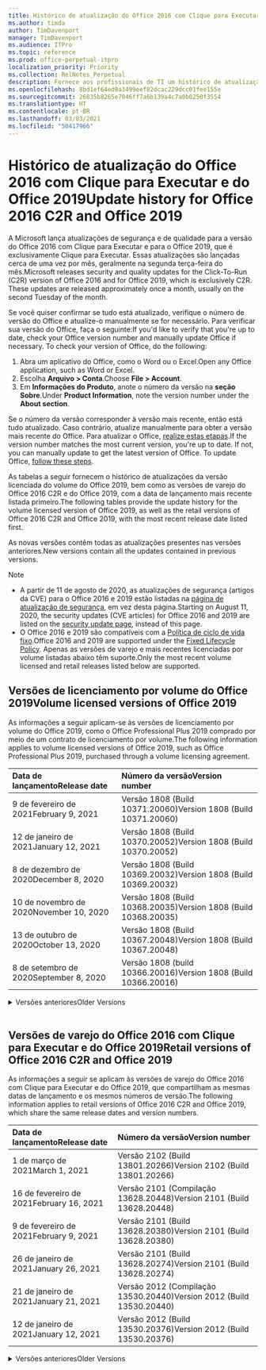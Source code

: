 ```yaml
---
title: Histórico de atualização do Office 2016 com Clique para Executar e do Office 2019
ms.author: timda
author: TimDavenport
manager: TimDavenport
ms.audience: ITPro
ms.topic: reference
ms.prod: office-perpetual-itpro
localization_priority: Priority
ms.collection: RelNotes_Perpetual
description: Fornece aos profissionais de TI um histórico de atualização para versões perpétuas do Office 2016 e 2019 com Clique para Executar
ms.openlocfilehash: 8bd1ef64ed0a3499eef82dcac229dcc01fee155e
ms.sourcegitcommit: 26835b8265e7046ff7a6b139a4c7a0b0250f3554
ms.translationtype: HT
ms.contentlocale: pt-BR
ms.lasthandoff: 03/03/2021
ms.locfileid: "50417966"
---
```

# <a name="update-history-for-office-2016-c2r-and-office-2019"></a><span data-ttu-id="ddcd3-103">Histórico de atualização do Office 2016 com Clique para Executar e do Office 2019</span><span class="sxs-lookup"><span data-stu-id="ddcd3-103">Update history for Office 2016 C2R and Office 2019</span></span>

<span data-ttu-id="ddcd3-p101">A Microsoft lança atualizações de segurança e de qualidade para a versão do Office 2016 com Clique para Executar e para o Office 2019, que é exclusivamente Clique para Executar. Essas atualizações são lançadas cerca de uma vez por mês, geralmente na segunda terça-feira do mês.</span><span class="sxs-lookup"><span data-stu-id="ddcd3-p101">Microsoft releases security and quality updates for the Click-To-Run (C2R) version of Office 2016 and for Office 2019, which is exclusively C2R. These updates are released approximately once a month, usually on the second Tuesday of the month.</span></span>

<span data-ttu-id="ddcd3-p102">Se você quiser confirmar se tudo está atualizado, verifique o número de versão do Office e atualize-o manualmente se for necessário. Para verificar sua versão do Office, faça o seguinte:</span><span class="sxs-lookup"><span data-stu-id="ddcd3-p102">If you'd like to verify that you're up to date, check your Office version number and manually update Office if necessary. To check your version of Office, do the following:</span></span>

  1.    <span data-ttu-id="ddcd3-108">Abra um aplicativo do Office, como o Word ou o Excel.</span><span class="sxs-lookup"><span data-stu-id="ddcd3-108">Open any Office application, such as Word or Excel.</span></span>
  2.    <span data-ttu-id="ddcd3-109">Escolha **Arquivo > Conta**.</span><span class="sxs-lookup"><span data-stu-id="ddcd3-109">Choose **File > Account**.</span></span>
  3.    <span data-ttu-id="ddcd3-110">Em **Informações do Produto**, anote o número da versão na **seção Sobre**.</span><span class="sxs-lookup"><span data-stu-id="ddcd3-110">Under **Product Information**, note the version number under the **About section**.</span></span>

<span data-ttu-id="ddcd3-p103">Se o número da versão corresponder à versão mais recente, então está tudo atualizado. Caso contrário, atualize manualmente para obter a versão mais recente do Office. Para atualizar o Office, [realize estas etapas](https://support.office.com/article/2ab296f3-7f03-43a2-8e50-46de917611c5).</span><span class="sxs-lookup"><span data-stu-id="ddcd3-p103">If the version number matches the most current version, you're up to date. If not, you can manually update to get the latest version of Office. To update Office, [follow these steps](https://support.office.com/article/2ab296f3-7f03-43a2-8e50-46de917611c5).</span></span>


<span data-ttu-id="ddcd3-114">As tabelas a seguir fornecem o histórico de atualizações da versão licenciada do volume do Office 2019, bem como as versões de varejo do Office 2016 C2R e do Office 2019, com a data de lançamento mais recente listada primeiro.</span><span class="sxs-lookup"><span data-stu-id="ddcd3-114">The following tables provide the update history for the volume licensed version of Office 2019, as well as the retail versions of Office 2016 C2R and Office 2019, with the most recent release date listed first.</span></span>

<span data-ttu-id="ddcd3-115">As novas versões contêm todas as atualizações presentes nas versões anteriores.</span><span class="sxs-lookup"><span data-stu-id="ddcd3-115">New versions contain all the updates contained in previous versions.</span></span>


 > [!NOTE]
> - <span data-ttu-id="ddcd3-116">A partir de 11 de agosto de 2020, as atualizações de segurança (artigos da CVE) para o Office 2016 e 2019 estão listadas na [página de atualização de segurança](https://docs.microsoft.com/officeupdates/microsoft365-apps-security-updates), em vez desta página.</span><span class="sxs-lookup"><span data-stu-id="ddcd3-116">Starting on August 11, 2020, the security updates (CVE articles) for Office 2016 and 2019 are listed on the [security update page](https://docs.microsoft.com/officeupdates/microsoft365-apps-security-updates), instead of this page.</span></span> 
> - <span data-ttu-id="ddcd3-117">O Office 2016 e 2019 são compatíveis com a [Política de ciclo de vida fixo](https://docs.microsoft.com/lifecycle/policies/fixed).</span><span class="sxs-lookup"><span data-stu-id="ddcd3-117">Office 2016 and 2019 are supported under the [Fixed Lifecycle Policy](https://docs.microsoft.com/lifecycle/policies/fixed).</span></span> <span data-ttu-id="ddcd3-118">Apenas as versões de varejo e mais recentes licenciadas por volume listadas abaixo têm suporte.</span><span class="sxs-lookup"><span data-stu-id="ddcd3-118">Only the most recent volume licensed and retail releases listed below are supported.</span></span>


## <a name="volume-licensed-versions-of-office-2019"></a><span data-ttu-id="ddcd3-119">Versões de licenciamento por volume do Office 2019</span><span class="sxs-lookup"><span data-stu-id="ddcd3-119">Volume licensed versions of Office 2019</span></span>
<span data-ttu-id="ddcd3-120">As informações a seguir aplicam-se às versões de licenciamento por volume do Office 2019, como o Office Professional Plus 2019 comprado por meio de um contrato de licenciamento por volume.</span><span class="sxs-lookup"><span data-stu-id="ddcd3-120">The following information applies to volume licensed versions of Office 2019, such as Office Professional Plus 2019, purchased through a volume licensing agreement.</span></span>

[//]: # (NÃO REMOVA O INÍCIO DA TABELA VL)


|<span data-ttu-id="ddcd3-122">**Data de lançamento**</span><span class="sxs-lookup"><span data-stu-id="ddcd3-122">**Release date**</span></span>|<span data-ttu-id="ddcd3-123">**Número da versão**</span><span class="sxs-lookup"><span data-stu-id="ddcd3-123">**Version number**</span></span>|
|:-----|:-----|
|<span data-ttu-id="ddcd3-124">9 de fevereiro de 2021</span><span class="sxs-lookup"><span data-stu-id="ddcd3-124">February 9, 2021</span></span>|<span data-ttu-id="ddcd3-125">Versão 1808 (Build 10371.20060)</span><span class="sxs-lookup"><span data-stu-id="ddcd3-125">Version 1808 (Build 10371.20060)</span></span>|
|<span data-ttu-id="ddcd3-126">12 de janeiro de 2021</span><span class="sxs-lookup"><span data-stu-id="ddcd3-126">January 12, 2021</span></span>|<span data-ttu-id="ddcd3-127">Versão 1808 (Build 10370.20052)</span><span class="sxs-lookup"><span data-stu-id="ddcd3-127">Version 1808 (Build 10370.20052)</span></span>|
|<span data-ttu-id="ddcd3-128">8 de dezembro de 2020</span><span class="sxs-lookup"><span data-stu-id="ddcd3-128">December 8, 2020</span></span>|<span data-ttu-id="ddcd3-129">Versão 1808 (Build 10369.20032)</span><span class="sxs-lookup"><span data-stu-id="ddcd3-129">Version 1808 (Build 10369.20032)</span></span>|
|<span data-ttu-id="ddcd3-130">10 de novembro de 2020</span><span class="sxs-lookup"><span data-stu-id="ddcd3-130">November 10, 2020</span></span>|<span data-ttu-id="ddcd3-131">Versão 1808 (Build 10368.20035)</span><span class="sxs-lookup"><span data-stu-id="ddcd3-131">Version 1808 (Build 10368.20035)</span></span>|
|<span data-ttu-id="ddcd3-132">13 de outubro de 2020</span><span class="sxs-lookup"><span data-stu-id="ddcd3-132">October 13, 2020</span></span>|<span data-ttu-id="ddcd3-133">Versão 1808 (Build 10367.20048)</span><span class="sxs-lookup"><span data-stu-id="ddcd3-133">Version 1808 (Build 10367.20048)</span></span>|
|<span data-ttu-id="ddcd3-134">8 de setembro de 2020</span><span class="sxs-lookup"><span data-stu-id="ddcd3-134">September 8, 2020</span></span>|<span data-ttu-id="ddcd3-135">Versão 1808 (build 10366.20016)</span><span class="sxs-lookup"><span data-stu-id="ddcd3-135">Version 1808 (Build 10366.20016)</span></span>|


[//]: # (NÃO REMOVA O FINAL DA TABELA VL)

<details>
<summary><span data-ttu-id="ddcd3-137">Versões anteriores</span><span class="sxs-lookup"><span data-stu-id="ddcd3-137">Older Versions</span></span></summary>
 

[//]: # (NÃO REMOVA O INÍCIO DA ANTIGA TABELA VL)


|<span data-ttu-id="ddcd3-139">**Data de lançamento**</span><span class="sxs-lookup"><span data-stu-id="ddcd3-139">**Release date**</span></span>|<span data-ttu-id="ddcd3-140">**Número da versão**</span><span class="sxs-lookup"><span data-stu-id="ddcd3-140">**Version number**</span></span>|
|:-----|:-----|
|<span data-ttu-id="ddcd3-141">11 de agosto de 2020</span><span class="sxs-lookup"><span data-stu-id="ddcd3-141">August 11, 2020</span></span>|<span data-ttu-id="ddcd3-142">Versão 1808 (Compilação 10364.20059)</span><span class="sxs-lookup"><span data-stu-id="ddcd3-142">Version 1808 (Build 10364.20059)</span></span>|
|<span data-ttu-id="ddcd3-143">14 de julho de 2020</span><span class="sxs-lookup"><span data-stu-id="ddcd3-143">July 14, 2020</span></span>   |<span data-ttu-id="ddcd3-144">Versão 1808 (Build 10363.20015)</span><span class="sxs-lookup"><span data-stu-id="ddcd3-144">Version 1808 (Build 10363.20015)</span></span>  |
|<span data-ttu-id="ddcd3-145">9 de junho de 2020</span><span class="sxs-lookup"><span data-stu-id="ddcd3-145">June 9, 2020</span></span>   |<span data-ttu-id="ddcd3-146">Versão 1808 (Compilação 10361.20002)</span><span class="sxs-lookup"><span data-stu-id="ddcd3-146">Version 1808 (Build 10361.20002)</span></span>  |
|<span data-ttu-id="ddcd3-147">12 de maio de 2020</span><span class="sxs-lookup"><span data-stu-id="ddcd3-147">May 12, 2020</span></span>   |<span data-ttu-id="ddcd3-148">Versão 1808 (Build 10359.20023)</span><span class="sxs-lookup"><span data-stu-id="ddcd3-148">Version 1808 (Build 10359.20023)</span></span>  |
|<span data-ttu-id="ddcd3-149">14 de abril de 2020</span><span class="sxs-lookup"><span data-stu-id="ddcd3-149">April 14, 2020</span></span>   |<span data-ttu-id="ddcd3-150">Versão 1808 (Build 10358.20061)</span><span class="sxs-lookup"><span data-stu-id="ddcd3-150">Version 1808 (Build 10358.20061)</span></span>  |
|<span data-ttu-id="ddcd3-151">10 de março de 2020</span><span class="sxs-lookup"><span data-stu-id="ddcd3-151">March 10, 2020</span></span>   |<span data-ttu-id="ddcd3-152">Versão 1808 (Build 10357.20081)</span><span class="sxs-lookup"><span data-stu-id="ddcd3-152">Version 1808 (Build 10357.20081)</span></span>  |
|<span data-ttu-id="ddcd3-153">11 de fevereiro de 2020</span><span class="sxs-lookup"><span data-stu-id="ddcd3-153">February 11, 2020</span></span>   |<span data-ttu-id="ddcd3-154">Versão 1808 (Build 10356.20006)</span><span class="sxs-lookup"><span data-stu-id="ddcd3-154">Version 1808 (Build 10356.20006)</span></span>  |


[//]: # (NÃO REMOVA O FINAL DA ANTIGA TABELA VL)

</details>


<br/>

## <a name="retail-versions-of-office-2016-c2r-and-office-2019"></a><span data-ttu-id="ddcd3-156">Versões de varejo do Office 2016 com Clique para Executar e do Office 2019</span><span class="sxs-lookup"><span data-stu-id="ddcd3-156">Retail versions of Office 2016 C2R and Office 2019</span></span>
<span data-ttu-id="ddcd3-157">As informações a seguir se aplicam às versões de varejo do Office 2016 com Clique para Executar e do Office 2019, que compartilham as mesmas datas de lançamento e os mesmos números de versão.</span><span class="sxs-lookup"><span data-stu-id="ddcd3-157">The following information applies to retail versions of Office 2016 C2R and Office 2019, which share the same release dates and version numbers.</span></span>

[//]: # (NÃO REMOVA O INÍCIO DA TABELA DE VAREJO)


|<span data-ttu-id="ddcd3-159">**Data de lançamento**</span><span class="sxs-lookup"><span data-stu-id="ddcd3-159">**Release date**</span></span>|<span data-ttu-id="ddcd3-160">**Número da versão**</span><span class="sxs-lookup"><span data-stu-id="ddcd3-160">**Version number**</span></span>|
|:-----|:-----|
|<span data-ttu-id="ddcd3-161">1 de março de 2021</span><span class="sxs-lookup"><span data-stu-id="ddcd3-161">March 1, 2021</span></span>|<span data-ttu-id="ddcd3-162">Versão 2102 (Build 13801.20266)</span><span class="sxs-lookup"><span data-stu-id="ddcd3-162">Version 2102 (Build 13801.20266)</span></span>|
|<span data-ttu-id="ddcd3-163">16 de fevereiro de 2021</span><span class="sxs-lookup"><span data-stu-id="ddcd3-163">February 16, 2021</span></span>|<span data-ttu-id="ddcd3-164">Versão 2101 (Compilação 13628.20448)</span><span class="sxs-lookup"><span data-stu-id="ddcd3-164">Version 2101 (Build 13628.20448)</span></span>|
|<span data-ttu-id="ddcd3-165">9 de fevereiro de 2021</span><span class="sxs-lookup"><span data-stu-id="ddcd3-165">February 9, 2021</span></span>|<span data-ttu-id="ddcd3-166">Versão 2101 (Build 13628.20380)</span><span class="sxs-lookup"><span data-stu-id="ddcd3-166">Version 2101 (Build 13628.20380)</span></span>|
|<span data-ttu-id="ddcd3-167">26 de janeiro de 2021</span><span class="sxs-lookup"><span data-stu-id="ddcd3-167">January 26, 2021</span></span>|<span data-ttu-id="ddcd3-168">Versão 2101 (Build 13628.20274)</span><span class="sxs-lookup"><span data-stu-id="ddcd3-168">Version 2101 (Build 13628.20274)</span></span>|
|<span data-ttu-id="ddcd3-169">21 de janeiro de 2021</span><span class="sxs-lookup"><span data-stu-id="ddcd3-169">January 21, 2021</span></span>|<span data-ttu-id="ddcd3-170">Versão 2012 (Compilação 13530.20440)</span><span class="sxs-lookup"><span data-stu-id="ddcd3-170">Version 2012 (Build 13530.20440)</span></span>|
|<span data-ttu-id="ddcd3-171">12 de janeiro de 2021</span><span class="sxs-lookup"><span data-stu-id="ddcd3-171">January 12, 2021</span></span>|<span data-ttu-id="ddcd3-172">Versão 2012 (Build 13530.20376)</span><span class="sxs-lookup"><span data-stu-id="ddcd3-172">Version 2012 (Build 13530.20376)</span></span>|


[//]: # (NÃO REMOVA O FINAL DA TABELA DE VAREJO)

<details>
<summary><span data-ttu-id="ddcd3-174">Versões anteriores</span><span class="sxs-lookup"><span data-stu-id="ddcd3-174">Older Versions</span></span></summary>
 

[//]: # (NÃO REMOVA O INÍCIO DA ANTIGA TABELA DE VAREJO)


|<span data-ttu-id="ddcd3-176">**Data de lançamento**</span><span class="sxs-lookup"><span data-stu-id="ddcd3-176">**Release date**</span></span>|<span data-ttu-id="ddcd3-177">**Número da versão**</span><span class="sxs-lookup"><span data-stu-id="ddcd3-177">**Version number**</span></span>|
|:-----|:-----|
|<span data-ttu-id="ddcd3-178">5 de janeiro de 2021</span><span class="sxs-lookup"><span data-stu-id="ddcd3-178">January 5, 2021</span></span>|<span data-ttu-id="ddcd3-179">Versão 2012 (Compilação 13530.20316)</span><span class="sxs-lookup"><span data-stu-id="ddcd3-179">Version 2012 (Build 13530.20316)</span></span>|
|<span data-ttu-id="ddcd3-180">21 de dezembro de 2020</span><span class="sxs-lookup"><span data-stu-id="ddcd3-180">December 21, 2020</span></span>|<span data-ttu-id="ddcd3-181">Version 2011 (Compilação 13426.20404)</span><span class="sxs-lookup"><span data-stu-id="ddcd3-181">Version 2011 (Build 13426.20404)</span></span>|
|<span data-ttu-id="ddcd3-182">8 de dezembro de 2020</span><span class="sxs-lookup"><span data-stu-id="ddcd3-182">December 8, 2020</span></span>|<span data-ttu-id="ddcd3-183">Versão 2011 (Build 13426.20332)</span><span class="sxs-lookup"><span data-stu-id="ddcd3-183">Version 2011 (Build 13426.20332)</span></span>|
|<span data-ttu-id="ddcd3-184">2 de dezembro de 2020</span><span class="sxs-lookup"><span data-stu-id="ddcd3-184">December 2, 2020</span></span>|<span data-ttu-id="ddcd3-185">Versão 2011 (Build 13426.20308)</span><span class="sxs-lookup"><span data-stu-id="ddcd3-185">Version 2011 (Build 13426.20308)</span></span>|
|<span data-ttu-id="ddcd3-186">30 de novembro de 2020</span><span class="sxs-lookup"><span data-stu-id="ddcd3-186">November 30, 2020</span></span>|<span data-ttu-id="ddcd3-187">Versão 2011 (Build 13426.20294)</span><span class="sxs-lookup"><span data-stu-id="ddcd3-187">Version 2011 (Build 13426.20294)</span></span>|
|<span data-ttu-id="ddcd3-188">23 de novembro de 2020</span><span class="sxs-lookup"><span data-stu-id="ddcd3-188">November 23, 2020</span></span>|<span data-ttu-id="ddcd3-189">Versão 2011 (Build 13426.20274)</span><span class="sxs-lookup"><span data-stu-id="ddcd3-189">Version 2011 (Build 13426.20274)</span></span>|
|<span data-ttu-id="ddcd3-190">17 de novembro de 2020</span><span class="sxs-lookup"><span data-stu-id="ddcd3-190">November 17, 2020</span></span>|<span data-ttu-id="ddcd3-191">Versão 2010 (Build 13328.20408)</span><span class="sxs-lookup"><span data-stu-id="ddcd3-191">Version 2010 (Build 13328.20408)</span></span>|
|<span data-ttu-id="ddcd3-192">10 de novembro de 2020</span><span class="sxs-lookup"><span data-stu-id="ddcd3-192">November 10, 2020</span></span>|<span data-ttu-id="ddcd3-193">Versão 2010 (Build 13328.20356)</span><span class="sxs-lookup"><span data-stu-id="ddcd3-193">Version 2010 (Build 13328.20356)</span></span>|
|<span data-ttu-id="ddcd3-194">27 de outubro de 2020</span><span class="sxs-lookup"><span data-stu-id="ddcd3-194">October 27, 2020</span></span>|<span data-ttu-id="ddcd3-195">Versão 2010 (Compilação 13328.20292)</span><span class="sxs-lookup"><span data-stu-id="ddcd3-195">Version 2010 (Build 13328.20292)</span></span>|
|<span data-ttu-id="ddcd3-196">21 de outubro de 2020</span><span class="sxs-lookup"><span data-stu-id="ddcd3-196">October 21, 2020</span></span>|<span data-ttu-id="ddcd3-197">Versão 2009 (Compilação 13231.20418)</span><span class="sxs-lookup"><span data-stu-id="ddcd3-197">Version 2009 (Build 13231.20418)</span></span>|
|<span data-ttu-id="ddcd3-198">13 de outubro de 2020</span><span class="sxs-lookup"><span data-stu-id="ddcd3-198">October 13, 2020</span></span>|<span data-ttu-id="ddcd3-199">Versão 2009 (Build 13231.20390)</span><span class="sxs-lookup"><span data-stu-id="ddcd3-199">Version 2009 (Build 13231.20390)</span></span>|
|<span data-ttu-id="ddcd3-200">8 de outubro de 2020</span><span class="sxs-lookup"><span data-stu-id="ddcd3-200">October 8, 2020</span></span>|<span data-ttu-id="ddcd3-201">Versão 2009 (Build 13231.20368)</span><span class="sxs-lookup"><span data-stu-id="ddcd3-201">Version 2009 (Build 13231.20368)</span></span>|
|<span data-ttu-id="ddcd3-202">28 de setembro de 2020</span><span class="sxs-lookup"><span data-stu-id="ddcd3-202">September 28, 2020</span></span>|<span data-ttu-id="ddcd3-203">Versão 2009 (Build 13231.20262)</span><span class="sxs-lookup"><span data-stu-id="ddcd3-203">Version 2009 (Build 13231.20262)</span></span>|
|<span data-ttu-id="ddcd3-204">22 de setembro de 2020</span><span class="sxs-lookup"><span data-stu-id="ddcd3-204">September 22, 2020</span></span>|<span data-ttu-id="ddcd3-205">Versão 2008 (Build 13127.20508)</span><span class="sxs-lookup"><span data-stu-id="ddcd3-205">Version 2008 (Build 13127.20508)</span></span>|
|<span data-ttu-id="ddcd3-206">9 de setembro de 2020</span><span class="sxs-lookup"><span data-stu-id="ddcd3-206">September 9, 2020</span></span>|<span data-ttu-id="ddcd3-207">Versão 2008 (Build 13127.20408)</span><span class="sxs-lookup"><span data-stu-id="ddcd3-207">Version 2008 (Build 13127.20408)</span></span>|
|<span data-ttu-id="ddcd3-208">31 de agosto de 2020</span><span class="sxs-lookup"><span data-stu-id="ddcd3-208">August 31, 2020</span></span>|<span data-ttu-id="ddcd3-209">Versão 2008 (Compilação 13127.20296)</span><span class="sxs-lookup"><span data-stu-id="ddcd3-209">Version 2008 (Build 13127.20296)</span></span>|
|<span data-ttu-id="ddcd3-210">25 de agosto de 2020</span><span class="sxs-lookup"><span data-stu-id="ddcd3-210">August 25, 2020</span></span>|<span data-ttu-id="ddcd3-211">Versão 2007 (Compilação 13029.20460)</span><span class="sxs-lookup"><span data-stu-id="ddcd3-211">Version 2007 (Build 13029.20460)</span></span>|
|<span data-ttu-id="ddcd3-212">11 de agosto de 2020</span><span class="sxs-lookup"><span data-stu-id="ddcd3-212">August 11, 2020</span></span>|<span data-ttu-id="ddcd3-213">Versão 2007 (Compilação 13029.20344)</span><span class="sxs-lookup"><span data-stu-id="ddcd3-213">Version 2007 (Build 13029.20344)</span></span>|
|<span data-ttu-id="ddcd3-214">30 de julho de 2020</span><span class="sxs-lookup"><span data-stu-id="ddcd3-214">July 30, 2020</span></span>|<span data-ttu-id="ddcd3-215">Versão 2007 (Build 13029.20308)</span><span class="sxs-lookup"><span data-stu-id="ddcd3-215">Version 2007 (Build 13029.20308)</span></span>  |
|<span data-ttu-id="ddcd3-216">28 de julho de 2020</span><span class="sxs-lookup"><span data-stu-id="ddcd3-216">July 28, 2020</span></span>|<span data-ttu-id="ddcd3-217">Versão 2006 (Build 13001.20498)</span><span class="sxs-lookup"><span data-stu-id="ddcd3-217">Version 2006 (Build 13001.20498)</span></span>  |
|<span data-ttu-id="ddcd3-218">14 de julho de 2020</span><span class="sxs-lookup"><span data-stu-id="ddcd3-218">July 14, 2020</span></span>|<span data-ttu-id="ddcd3-219">Versão 2006 (Build 13001.20384)</span><span class="sxs-lookup"><span data-stu-id="ddcd3-219">Version 2006 (Build 13001.20384)</span></span>  |
|<span data-ttu-id="ddcd3-220">30 de junho de 2020</span><span class="sxs-lookup"><span data-stu-id="ddcd3-220">June 30, 2020</span></span>|<span data-ttu-id="ddcd3-221">Versão 2006 (Compilação 13001.20266)</span><span class="sxs-lookup"><span data-stu-id="ddcd3-221">Version 2006 (Build 13001.20266)</span></span>  |
|<span data-ttu-id="ddcd3-222">24 de junho de 2020</span><span class="sxs-lookup"><span data-stu-id="ddcd3-222">June 24, 2020</span></span>|<span data-ttu-id="ddcd3-223">Versão 2005 (Compilação 12827.20470)</span><span class="sxs-lookup"><span data-stu-id="ddcd3-223">Version 2005 (Build 12827.20470)</span></span>  |
|<span data-ttu-id="ddcd3-224">9 de junho de 2020</span><span class="sxs-lookup"><span data-stu-id="ddcd3-224">June 9, 2020</span></span>|<span data-ttu-id="ddcd3-225">Versão 2005 (Compilação 12827.20336)</span><span class="sxs-lookup"><span data-stu-id="ddcd3-225">Version 2005 (Build 12827.20336)</span></span>  |
|<span data-ttu-id="ddcd3-226">2 de junho de 2020</span><span class="sxs-lookup"><span data-stu-id="ddcd3-226">June 2, 2020</span></span>|<span data-ttu-id="ddcd3-227">Versão 2005 (Compilação 12827.20268)</span><span class="sxs-lookup"><span data-stu-id="ddcd3-227">Version 2005 (Build 12827.20268)</span></span>  |
|<span data-ttu-id="ddcd3-228">21 de maio de 2020</span><span class="sxs-lookup"><span data-stu-id="ddcd3-228">May 21, 2020</span></span>|<span data-ttu-id="ddcd3-229">Versão 2004 (Compilação 12730.20352)</span><span class="sxs-lookup"><span data-stu-id="ddcd3-229">Version 2004 (Build 12730.20352)</span></span>  |
|<span data-ttu-id="ddcd3-230">12 de maio de 2020</span><span class="sxs-lookup"><span data-stu-id="ddcd3-230">May 12, 2020</span></span>|<span data-ttu-id="ddcd3-231">Versão 2004 (Build 12730.20270)</span><span class="sxs-lookup"><span data-stu-id="ddcd3-231">Version 2004 (Build 12730.20270)</span></span>  |
|<span data-ttu-id="ddcd3-232">04 de maio de 2020</span><span class="sxs-lookup"><span data-stu-id="ddcd3-232">May 4, 2020</span></span>|<span data-ttu-id="ddcd3-233">Versão 2004 (Build 12730.20250)</span><span class="sxs-lookup"><span data-stu-id="ddcd3-233">Version 2004 (Build 12730.20250)</span></span>  |
|<span data-ttu-id="ddcd3-234">29 de abril de 2020</span><span class="sxs-lookup"><span data-stu-id="ddcd3-234">April 29, 2020</span></span>|<span data-ttu-id="ddcd3-235">Versão 2004 (Build 12730.20236)</span><span class="sxs-lookup"><span data-stu-id="ddcd3-235">Version 2004 (Build 12730.20236)</span></span>  |
|<span data-ttu-id="ddcd3-236">15 de abril de 2020</span><span class="sxs-lookup"><span data-stu-id="ddcd3-236">April 15, 2020</span></span>|<span data-ttu-id="ddcd3-237">Versão 2003 (Build 12624.20466)</span><span class="sxs-lookup"><span data-stu-id="ddcd3-237">Version 2003 (Build 12624.20466)</span></span>  |
|<span data-ttu-id="ddcd3-238">14 de abril de 2020</span><span class="sxs-lookup"><span data-stu-id="ddcd3-238">April 14, 2020</span></span>|<span data-ttu-id="ddcd3-239">Versão 2003 (Build 12624.20442)</span><span class="sxs-lookup"><span data-stu-id="ddcd3-239">Version 2003 (Build 12624.20442)</span></span>  |
|<span data-ttu-id="ddcd3-240">31 de março de 2020</span><span class="sxs-lookup"><span data-stu-id="ddcd3-240">March 31, 2020</span></span>|<span data-ttu-id="ddcd3-241">Versão 2003 (Build 12624.20382)</span><span class="sxs-lookup"><span data-stu-id="ddcd3-241">Version 2003 (Build 12624.20382)</span></span>  |
|<span data-ttu-id="ddcd3-242">25 de março de 2020</span><span class="sxs-lookup"><span data-stu-id="ddcd3-242">March 25, 2020</span></span>|<span data-ttu-id="ddcd3-243">Versão 2003 (Build 12624.20320)</span><span class="sxs-lookup"><span data-stu-id="ddcd3-243">Version 2003 (Build 12624.20320)</span></span>  |
|<span data-ttu-id="ddcd3-244">10 de março de 2020</span><span class="sxs-lookup"><span data-stu-id="ddcd3-244">March 10, 2020</span></span>|<span data-ttu-id="ddcd3-245">Versão 2002 (Build 12527.20278)</span><span class="sxs-lookup"><span data-stu-id="ddcd3-245">Version 2002 (Build 12527.20278)</span></span>  |
|<span data-ttu-id="ddcd3-246">1º de março de 2020</span><span class="sxs-lookup"><span data-stu-id="ddcd3-246">March 1, 2020</span></span>   |<span data-ttu-id="ddcd3-247">Versão 2002 (Build 12527.20242)</span><span class="sxs-lookup"><span data-stu-id="ddcd3-247">Version 2002 (Build 12527.20242)</span></span>  |


[//]: # (NÃO REMOVA O FINAL DA ANTIGA TABELA DE VAREJO)


</details>






